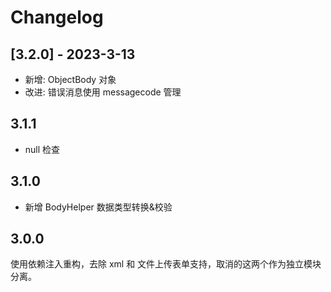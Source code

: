 # Changelog

## [3.2.0] - 2023-3-13
- 新增: ObjectBody 对象
- 改进: 错误消息使用 messagecode 管理

## 3.1.1
- null 检查

## 3.1.0
- 新增 BodyHelper 数据类型转换&校验

## 3.0.0
使用依赖注入重构，去除 xml 和 文件上传表单支持，取消的这两个作为独立模块分离。
